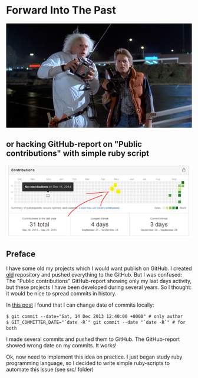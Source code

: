 # Forward Into The Past
![ProjectLogo](https://raw.githubusercontent.com/AlexKalinin/forward_into_the_past/master/logo.jpg)

## or hacking GitHub-report on "Public contributions" with simple ruby script
![ReportImage](https://raw.githubusercontent.com/AlexKalinin/forward_into_the_past/master/report_image.png)

## Preface
I have some old my projects which I would want publish on GitHub. I created [old](https://github.com/AlexKalinin/old) repository 
and pushed everything to the GitHub. But I was confused: The "Public contributions" GitHub-report showing only my last 
days activity, but these projects I have been developed during several years. So I thought: it would
be nice to spread commits in history. 

In [this post](http://eddmann.com/posts/changing-the-timestamp-of-a-previous-git-commit/) I found that I can change date 
of commits locally:

```
$ git commit --date="Sat, 14 Dec 2013 12:40:00 +0000" # only author
$ GIT_COMMITTER_DATE="`date -R`" git commit --date "`date -R`" # for both
```

I made several commits and pushed them to GitHub. The GitHub-report showed wrong date on my commits. It works!

Ok, now need to implement this idea on practice. I just began study ruby programming language, so I decided to write 
simple ruby-scripts to automate this issue (see src/ folder)